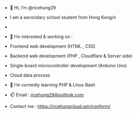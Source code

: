 - 👋 Hi, I’m @ricehung29
- I am a secondary school student from Hong Kong/n
- 
- 👀 I’m interested & working on  :
- Frontend web development (HTML , CSS)
- Backend web development (PHP , Cloudflare & Server side)
- Single-board microcontroller development (Arduino Uno) 
- Cloud data process 

- 🌱 I’m currently learning PHP & Linux Bash

- 📫 Email : ricehung29@outlook.com

- Contact me : https://ricehungcloud.win/conform/

<!---
ricehung29/ricehung29 is a ✨ special ✨ repository because its `README.md` (this file) appears on your GitHub profile.
You can click the Preview link to take a look at your changes.
--->
